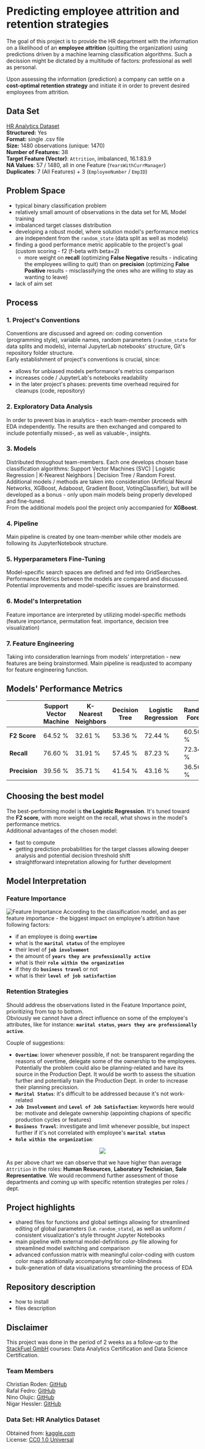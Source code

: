 # Predicting employee attrition and retention strategies
The goal of this project is to provide the HR department with the information on a likelihood of an **employee attrition** (quitting the organization) using predictions driven by a machine learning classification algorithms.
Such a decission might be dictated by a multitude of factors: professional as well as personal.

Upon assessing the information (prediction) a company can settle on a **cost-optimal retention strategy** and initiate it in order to prevent desired employees from attrition.

## Data Set

[HR Analytics Dataset](https://www.kaggle.com/datasets/saadharoon27/hr-analytics-dataset/data)\
**Structured:** Yes\
**Format:** single .csv file\
**Size:** 1480 observations (unique: 1470)\
**Number of Features:** 38\
**Target Feature (Vector)**: `Attrition`, imbalanced, 16.1:83.9\
**NA Values**: 57 / 1480, all in one Feature (`YearsWithCurrManager`)\
**Duplicates**: 7 (All Features) + 3 (`EmployeeNumber` / `EmpID`)

## Problem Space

- typical binary classification problem
- relatively small amount of observations in the data set for ML Model training
- imbalanced target classes distribution
- developing a robust model, where solution model's performance metrics are independent from the `random_state` (data split as well as models)
- finding a good performance metric applicable to the project's goal (custom scoring - f2 (f-beta with beta=2)
  - more weight on **recall** (optimizing **False Negative** results - indicating the employees willing to quit) than on **precision** (optimizing **False Positive** results - misclassifying the ones who are willing to stay as wanting to leave)
- lack of aim set

## Process

### 1. Project's Conventions
Conventions are discussed and agreed on: coding convention (programming style), variable names, random parameters (`random_state` for data splits and models), internal JupyterLab notebooks' structure, Git's repository folder structure.\
Early establishment of project's conventions is crucial, since:
- allows for unbiased models performance's metrics comparison
- increases code / JupyterLab's notebooks readability 
- in the later project's phases: prevents time overhead required for cleanups (code, repository)

### 2. Exploratory Data Analysis
In order to prevent bias in analytics - each team-member proceeds with EDA independently. The results are then exchanged and compared to include potentially missed-, as well as valuable-, insights.

### 3. Models
Distributed throughout team-members. Each one develops chosen base classification algorithms: Support Vector Machines (SVC) | Logistic Regression | K-Nearest Neighbors | Decision Tree / Random Forest.\
Additional models / methods are taken into consideration (Artificial Neural Networks, XGBoost, Adaboost, Gradient Boost, VotingClassifier), but will be developed as a bonus - only upon main models being properly developed and fine-tuned.\
From the additional models pool the project only accompanied for **XGBoost**.

### 4. Pipeline
Main pipeline is created by one team-member while other models are following its JupyterNotebook structure.

### 5. Hyperparameters Fine-Tuning
Model-specific search spaces are defined and fed into GridSearches. Performance Metrics between the models are compared and discussed. Potential improvements and model-specific issues are brainstormed.

### 6. Model's Interpretation
Feature importance are interpreted by utilizing model-specific methods (feature importance, permutation feat. importance, decision tree visualization)

### 7. Feature Engineering
Taking into consideration learnings from models' interpretation - new features are being brainstormed. Main pipeline is readjusted to acompany for feature engineering function.

## Models' Performance Metrics

|  | Support Vector Machine | K-Nearest Neighbors | Decision Tree | Logistic Regression | Random Forest | XGBoost |
| :--- | --- | --- | --- | --- | --- | --- |
| **F2 Score** | 64.52 % | 32.61 % | 53.36 % | 72.44 % | 60.50 % | 62.16 % |
| **Recall** | 76.60 % | 31.91 % | 57.45 % | 87.23 % | 72.34 % | 48.94 % |
| **Precision** | 39.56 % | 35.71 % | 41.54 % | 43.16 % | 36.56 % | 85.19 % |

## Choosing the best model

The best-performing model is **the Logistic Regression**. It's tuned toward the **F2 score**, with more weight on the recall, what shows in the model's performance metrics.\
Additional advantages of the chosen model:

- fast to compute
- getting prediction probabilities for the target classes allowing deeper analysis and potential decision threshold shift
- straightforward intepretation allowing for further development

## Model Interpretation

### Feature Importance
![Feature Importance](/Images/feature_importance.png)
According to the classification model, and as per feature importance - the biggest impact on employee's attrition have following factors:

- if an employee is doing **`overtime`**
- what is the **`marital status`** of the employee
- their level of **`job involvement`**
- the amount of **`years they are professionally active`**
- what is their **`role within the organization`**
- if they do **`business travel`** or not
- what is their **`level of job satisfaction`**

### Retention Strategies

Should address the observations listed in the Feature Importance point, prioritizing from top to bottom.\
Obviously we cannot have a direct influence on some of the employee's attributes, like for instance: **`marital status`**, **`years they are professionally active`**.

Couple of suggestions:

- **`Overtime`**: lower whenever possible, if not: be transparent regarding the reasons of overtime, delegate some of the ownership to the employees. Potentially the problem could also be planning-related and have its source in the Production Dept. It would be worth to assess the situation further and potentially train the Production Dept. in order to increase their planning precission.
- **`Marital Status`**: it's difficult to be addressed because it's not work-related
- **`Job Involvement`** and **`Level of Job Satisfaction`**: keywords here would be: motivate and delegate ownership (appointing chapions of specific production cycles or features)
- **`Business Travel`**: investigate and limit whenever possible, but inspect further if it's not correlated with employee's **`marital status`**
- **`Role within the organization`**:
<p align="center">
<img src="/Images/attrition_JobRole.png" />
</p>

As per above chart we can observe that we have higher than average `Attrition` in the roles: **Human Resources**, **Laboratory Technician**, **Sale Representative**. We would recommend further assessment of those departments and coming up with specific retention strategies per roles / dept.

## Project highlights
- shared files for functions and global settings allowing for streamlined editing of global parameters (i.e. `random_state`), as well as uniform / consistent visualization's style throught Jupyter Notebooks
- main pipeline with external model-definitions .py file allowing for streamlined model switching and comparison
- advanced confussion matrix with meaningful color-coding with custom color maps additionally accompanying for color-blindness
- bulk-generation of data visualizations streamlining the process of EDA 

## Repository description
- how to install
- files description

## Disclaimer
This project was done in the period of 2 weeks as a follow-up to the [StackFuel GmbH](https://stackfuel.com/en/) courses: Data Analytics Certification and Data Science Certification.

### Team Members
Christian Roden: [GitHub](https://github.com/christianroden)\
Rafal Fedro: [GitHub](https://github.com/RafalFedro)\
Nino Olujic: [GitHub](https://github.com/Niprogram)\
Nigar Hessler: [GitHub](https://github.com/Nigar-Hessler)

### Data Set: HR Analytics Dataset
Obtained from: [kaggle.com](https://www.kaggle.com/datasets/saadharoon27/hr-analytics-dataset/data)\
License: [CC0 1.0 Universal](https://creativecommons.org/publicdomain/zero/1.0/)
